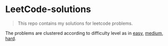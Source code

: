 # LeetCode-solutions

> This repo contains my solutions for leetcode problems.

The problems are clustered according to difficulty level as in [easy](./easy), [medium](./medium), [hard](./hard).
